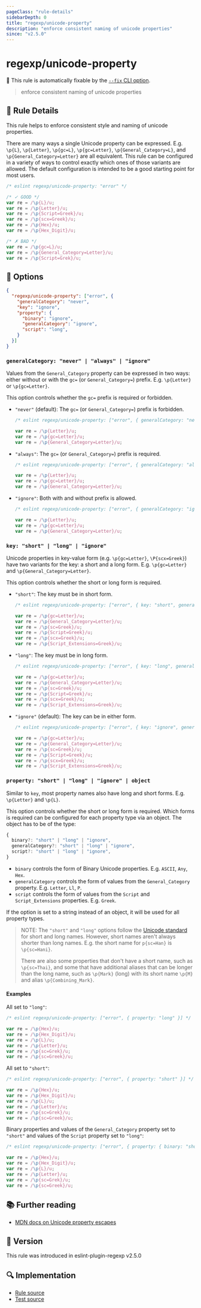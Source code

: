 ```yaml
---
pageClass: "rule-details"
sidebarDepth: 0
title: "regexp/unicode-property"
description: "enforce consistent naming of unicode properties"
since: "v2.5.0"
---
```

# regexp/unicode-property

🔧 This rule is automatically fixable by the [`--fix` CLI option](https://eslint.org/docs/latest/user-guide/command-line-interface#--fix).

<!-- end auto-generated rule header -->

> enforce consistent naming of unicode properties

## :book: Rule Details

This rule helps to enforce consistent style and naming of unicode properties.

There are many ways a single Unicode property can be expressed. E.g. `\p{L}`, `\p{Letter}`, `\p{gc=L}`, `\p{gc=Letter}`, `\p{General_Category=L}`, and `\p{General_Category=Letter}` are all equivalent. This rule can be configured in a variety of ways to control exactly which ones of those variants are allowed. The default configuration is intended to be a good starting point for most users.

<eslint-code-block fix>

```js
/* eslint regexp/unicode-property: "error" */

/* ✓ GOOD */
var re = /\p{L}/u;
var re = /\p{Letter}/u;
var re = /\p{Script=Greek}/u;
var re = /\p{scx=Greek}/u;
var re = /\p{Hex}/u;
var re = /\p{Hex_Digit}/u;

/* ✗ BAD */
var re = /\p{gc=L}/u;
var re = /\p{General_Category=Letter}/u;
var re = /\p{Script=Grek}/u;
```

</eslint-code-block>

## :wrench: Options

```json
{
  "regexp/unicode-property": ["error", {
    "generalCategory": "never",
    "key": "ignore",
    "property": {
      "binary": "ignore",
      "generalCategory": "ignore",
      "script": "long",
    }
  }]
}
```

### `generalCategory: "never" | "always" | "ignore"`

Values from the `General_Category` property can be expressed in two ways: either without or with the `gc=` (or `General_Category=`) prefix. E.g. `\p{Letter}` or `\p{gc=Letter}`.

This option controls whether the `gc=` prefix is required or forbidden.

- `"never"` (default): The `gc=` (or `General_Category=`) prefix is forbidden.
  <eslint-code-block fix>

  ```js
  /* eslint regexp/unicode-property: ["error", { generalCategory: "never" }] */

  var re = /\p{Letter}/u;
  var re = /\p{gc=Letter}/u;
  var re = /\p{General_Category=Letter}/u;
  ```

  </eslint-code-block>

- `"always"`: The `gc=` (or `General_Category=`) prefix is required.
  <eslint-code-block fix>

  ```js
  /* eslint regexp/unicode-property: ["error", { generalCategory: "always" }] */

  var re = /\p{Letter}/u;
  var re = /\p{gc=Letter}/u;
  var re = /\p{General_Category=Letter}/u;
  ```

  </eslint-code-block>

- `"ignore"`: Both with and without prefix is allowed.
  <eslint-code-block fix>

  ```js
  /* eslint regexp/unicode-property: ["error", { generalCategory: "ignore" }] */

  var re = /\p{Letter}/u;
  var re = /\p{gc=Letter}/u;
  var re = /\p{General_Category=Letter}/u;
  ```

  </eslint-code-block>

### `key: "short" | "long" | "ignore"`

Unicode properties in key-value form (e.g. `\p{gc=Letter}`, `\P{scx=Greek}`) have two variants for the key: a short and a long form. E.g. `\p{gc=Letter}` and `\p{General_Category=Letter}`.

This option controls whether the short or long form is required.

- `"short"`: The key must be in short form.
  <eslint-code-block fix>

  ```js
  /* eslint regexp/unicode-property: ["error", { key: "short", generalCategory: "ignore" }] */

  var re = /\p{gc=Letter}/u;
  var re = /\p{General_Category=Letter}/u;
  var re = /\p{sc=Greek}/u;
  var re = /\p{Script=Greek}/u;
  var re = /\p{scx=Greek}/u;
  var re = /\p{Script_Extensions=Greek}/u;
  ```

  </eslint-code-block>

- `"long"`: The key must be in long form.
  <eslint-code-block fix>

  ```js
  /* eslint regexp/unicode-property: ["error", { key: "long", generalCategory: "ignore" }] */

  var re = /\p{gc=Letter}/u;
  var re = /\p{General_Category=Letter}/u;
  var re = /\p{sc=Greek}/u;
  var re = /\p{Script=Greek}/u;
  var re = /\p{scx=Greek}/u;
  var re = /\p{Script_Extensions=Greek}/u;
  ```

  </eslint-code-block>

- `"ignore"` (default): The key can be in either form.
  <eslint-code-block fix>

  ```js
  /* eslint regexp/unicode-property: ["error", { key: "ignore", generalCategory: "ignore" }] */

  var re = /\p{gc=Letter}/u;
  var re = /\p{General_Category=Letter}/u;
  var re = /\p{sc=Greek}/u;
  var re = /\p{Script=Greek}/u;
  var re = /\p{scx=Greek}/u;
  var re = /\p{Script_Extensions=Greek}/u;
  ```

  </eslint-code-block>

### `property: "short" | "long" | "ignore" | object`

Similar to `key`, most property names also have long and short forms. E.g. `\p{Letter}` and `\p{L}`.

This option controls whether the short or long form is required. Which forms is required can be configured for each property type via an object. The object has to be of the type:

<!-- eslint-skip -->

```ts
{
  binary?: "short" | "long" | "ignore",
  generalCategory?: "short" | "long" | "ignore",
  script?: "short" | "long" | "ignore",
}
```

- `binary` controls the form of Binary Unicode properties. E.g. `ASCII`, `Any`, `Hex`.
- `generalCategory` controls the form of values from the `General_Category` property. E.g. `Letter`, `Ll`, `P`.
- `script` controls the form of values from the `Script` and `Script_Extensions` properties. E.g. `Greek`.

If the option is set to a string instead of an object, it will be used for all property types.

> NOTE: The `"short"` and `"long"` options follow the [Unicode standard](https://unicode.org/Public/UCD/latest/ucd/PropertyValueAliases.txt) for short and long names. However, short names aren't always shorter than long names. E.g. the short name for `p{sc=Han}` is `\p{sc=Hani}`.
>
> There are also some properties that don't have a short name, such as `\p{sc=Thai}`, and some that have additional aliases that can be longer than the long name, such as `\p{Mark}` (long) with its short name `\p{M}` and alias `\p{Combining_Mark}`.

#### Examples

All set to `"long"`:

<eslint-code-block fix>

```js
/* eslint regexp/unicode-property: ["error", { property: "long" }] */

var re = /\p{Hex}/u;
var re = /\p{Hex_Digit}/u;
var re = /\p{L}/u;
var re = /\p{Letter}/u;
var re = /\p{sc=Grek}/u;
var re = /\p{sc=Greek}/u;
```

</eslint-code-block>

All set to `"short"`:

<eslint-code-block fix>

```js
/* eslint regexp/unicode-property: ["error", { property: "short" }] */

var re = /\p{Hex}/u;
var re = /\p{Hex_Digit}/u;
var re = /\p{L}/u;
var re = /\p{Letter}/u;
var re = /\p{sc=Grek}/u;
var re = /\p{sc=Greek}/u;
```

</eslint-code-block>

Binary properties and values of the `General_Category` property set to `"short"` and values of the `Script` property set to `"long"`:

<eslint-code-block fix>

```js
/* eslint regexp/unicode-property: ["error", { property: { binary: "short", generalCategory: "short", script: "long" } }] */

var re = /\p{Hex}/u;
var re = /\p{Hex_Digit}/u;
var re = /\p{L}/u;
var re = /\p{Letter}/u;
var re = /\p{sc=Grek}/u;
var re = /\p{sc=Greek}/u;
```

</eslint-code-block>

## :books: Further reading

- [MDN docs on Unicode property escapes](https://developer.mozilla.org/en-US/docs/Web/JavaScript/Reference/Regular_expressions/Unicode_character_class_escape)

## :rocket: Version

This rule was introduced in eslint-plugin-regexp v2.5.0

## :mag: Implementation

- [Rule source](https://github.com/ota-meshi/eslint-plugin-regexp/blob/master/lib/rules/unicode-property.ts)
- [Test source](https://github.com/ota-meshi/eslint-plugin-regexp/blob/master/tests/lib/rules/unicode-property.ts)
